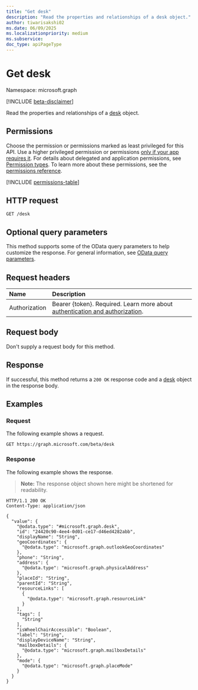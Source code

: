 ```yaml
---
title: "Get desk"
description: "Read the properties and relationships of a desk object."
author: tiwarisakshi02
ms.date: 06/09/2025
ms.localizationpriority: medium
ms.subservice: 
doc_type: apiPageType
---
```


# Get desk

Namespace: microsoft.graph

[!INCLUDE [beta-disclaimer](../../includes/beta-disclaimer.md)]

Read the properties and relationships of a [desk](../resources/desk.md) object.

## Permissions

Choose the permission or permissions marked as least privileged for this API. Use a higher privileged permission or permissions [only if your app requires it](/graph/permissions-overview#best-practices-for-using-microsoft-graph-permissions). For details about delegated and application permissions, see [Permission types](/graph/permissions-overview#permission-types). To learn more about these permissions, see the [permissions reference](/graph/permissions-reference).

<!-- {
  "blockType": "permissions",
  "name": "desk-get-permissions"
}
-->
[!INCLUDE [permissions-table](../includes/permissions/desk-get-permissions.md)]

## HTTP request

<!-- {
  "blockType": "ignored"
}
-->
``` http
GET /desk
```

## Optional query parameters

This method supports some of the OData query parameters to help customize the response. For general information, see [OData query parameters](/graph/query-parameters).

## Request headers

|Name|Description|
|:---|:---|
|Authorization|Bearer {token}. Required. Learn more about [authentication and authorization](/graph/auth/auth-concepts).|

## Request body

Don't supply a request body for this method.

## Response

If successful, this method returns a `200 OK` response code and a [desk](../resources/desk.md) object in the response body.

## Examples

### Request

The following example shows a request.
<!-- {
  "blockType": "request",
  "name": "get_desk"
}
-->
``` http
GET https://graph.microsoft.com/beta/desk
```

### Response

The following example shows the response.
>**Note:** The response object shown here might be shortened for readability.
<!-- {
  "blockType": "response",
  "truncated": true,
  "@odata.type": "microsoft.graph.desk"
}
-->
``` http
HTTP/1.1 200 OK
Content-Type: application/json

{
  "value": {
    "@odata.type": "#microsoft.graph.desk",
    "id": "24420c90-4ee4-0d01-ce17-d46ed4282abb",
    "displayName": "String",
    "geoCoordinates": {
      "@odata.type": "microsoft.graph.outlookGeoCoordinates"
    },
    "phone": "String",
    "address": {
      "@odata.type": "microsoft.graph.physicalAddress"
    },
    "placeId": "String",
    "parentId": "String",
    "resourceLinks": [
      {
        "@odata.type": "microsoft.graph.resourceLink"
      }
    ],
    "tags": [
      "String"
    ],
    "isWheelChairAccessible": "Boolean",
    "label": "String",
    "displayDeviceName": "String",
    "mailboxDetails": {
      "@odata.type": "microsoft.graph.mailboxDetails"
    },
    "mode": {
      "@odata.type": "microsoft.graph.placeMode"
    }
  }
}
```

